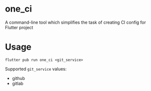 # one_ci
A command-line tool which simplifies the task of creating CI config for Flutter project

# Usage
`flutter pub run one_ci <git_service>`

Supported `git_service` values: 
 - github 
 - gitlab
